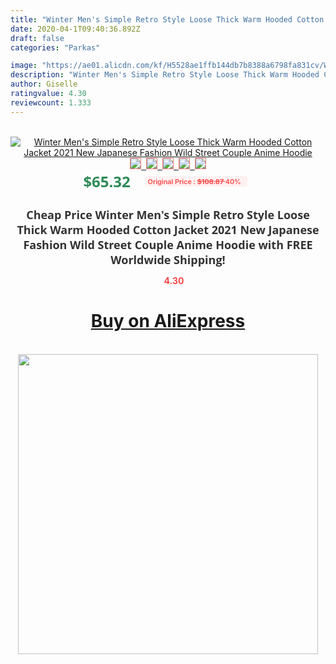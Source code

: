 ```yaml
---
title: "Winter Men's Simple Retro Style Loose Thick Warm Hooded Cotton Jacket 2021 New Japanese Fashion Wild Street Couple Anime Hoodie"
date: 2020-04-1T09:40:36.892Z
draft: false
categories: "Parkas"

image: "https://ae01.alicdn.com/kf/H5528ae1ffb144db7b8388a6798fa831cv/Winter-Men-s-Simple-Retro-Style-Loose-Thick-Warm-Hooded-Cotton-Jacket-2021-New-Japanese-Fashion.jpg"
description: "Winter Men's Simple Retro Style Loose Thick Warm Hooded Cotton Jacket 2021 New Japanese Fashion Wild Street Couple Anime Hoodie"
author: Giselle
ratingvalue: 4.30
reviewcount: 1.333
---
```

<br>
<div style="text-align: center;">
<a href="https://s.click.aliexpress.com/e/_APJOVf" target="_blank" rel="nofollow noopener noreferrer"><img alt="Winter Men's Simple Retro Style Loose Thick Warm Hooded Cotton Jacket 2021 New Japanese Fashion Wild Street Couple Anime Hoodie" class="magnifier-image" src="https://ae01.alicdn.com/kf/H5528ae1ffb144db7b8388a6798fa831cv/Winter-Men-s-Simple-Retro-Style-Loose-Thick-Warm-Hooded-Cotton-Jacket-2021-New-Japanese-Fashion.jpg_640x640.jpg">
<br>
<img style="border:1px solid salmon" src="https://ae01.alicdn.com/kf/H5528ae1ffb144db7b8388a6798fa831cv/Winter-Men-s-Simple-Retro-Style-Loose-Thick-Warm-Hooded-Cotton-Jacket-2021-New-Japanese-Fashion.jpg_120x120.jpg">&nbsp;&nbsp;<img style="border:1px solid salmon" src="https://ae01.alicdn.com/kf/Hae57aebd681e4368ba463813efc9d6cbr/Winter-Men-s-Simple-Retro-Style-Loose-Thick-Warm-Hooded-Cotton-Jacket-2021-New-Japanese-Fashion.jpg_120x120.jpg">&nbsp;&nbsp;<img style="border:1px solid salmon" src="https://ae01.alicdn.com/kf/H407dda0ce9ec401cbbee4b56667659e4M/Winter-Men-s-Simple-Retro-Style-Loose-Thick-Warm-Hooded-Cotton-Jacket-2021-New-Japanese-Fashion.jpg_120x120.jpg">&nbsp;&nbsp;<img style="border:1px solid salmon" src="https://ae01.alicdn.com/kf/H9c30a5e321ba4a2cab3416cab86df5dfO/Winter-Men-s-Simple-Retro-Style-Loose-Thick-Warm-Hooded-Cotton-Jacket-2021-New-Japanese-Fashion.jpg_120x120.jpg">&nbsp;&nbsp;<img style="border:1px solid salmon" src="https://ae01.alicdn.com/kf/H015bbefee6784426a79836fe3c0ae131h/Winter-Men-s-Simple-Retro-Style-Loose-Thick-Warm-Hooded-Cotton-Jacket-2021-New-Japanese-Fashion.jpg_120x120.jpg"></a></div><br0>
<div style="text-align: center;"><span style="background-color: white; border: 0px; box-sizing: border-box; color: seagreen; display: inline-block; font-family: &quot;open sans&quot; , &quot;arial&quot; , &quot;helvetica&quot; , sans-serif , &quot;heiti&quot;; font-size: 24px; font-stretch: inherit; font-weight: 700; line-height: inherit; margin: 0px 10px 0px 0px; padding: 0px; vertical-align: middle;">$65.32 </span>
<span style="background: rgb(255 , 241 , 241); border-radius: 3px; border: 0px; box-sizing: border-box; color: #ff4747; display: inline-block; font-family: inherit; font-size: 12px; font-stretch: inherit; font-style: inherit; font-variant: inherit; font-weight: 600; line-height: inherit; margin: 0px; padding: 2px 5px; transform: scale(0.9); vertical-align: middle;">Original Price : <b style="text-decoration: line-through;">$108.87 </b> 40%&nbsp;&nbsp;</span></div>
<h1 style="color: #333333; display: inline-block; font-family: &quot;open sans&quot; , &quot;arial&quot; , &quot;helvetica&quot; , sans-serif , &quot;heiti&quot;; font-size: 18px; font-stretch: inherit; font-weight: 700; text-align: center;">Cheap Price Winter Men's Simple Retro Style Loose Thick Warm Hooded Cotton Jacket 2021 New Japanese Fashion Wild Street Couple Anime Hoodie with FREE Worldwide Shipping!</h1>
<div style="color: #ff4747; text-align: center;">
<img src="https://4.bp.blogspot.com/-M0ZcTcb-5uY/XleCXlxnR4I/AAAAAAAAAEc/OrjgMkXV1oMQFaCRZj5HQwOCBcu3w1FegCPcBGAYYCw/s1600/star.png" style="height: 15px;">&nbsp;<b>4.30</b></div>
<div class="button_cont" align="center"><a class="buynow_a" href="https://s.click.aliexpress.com/e/_APJOVf" target="_blank" rel="nofollow noopener noreferrer"><H1>Buy on AliExpress</H1></a></div><br>
<div class="separator" style="clear: both; text-align: center;">
<img src="https://lh3.googleusercontent.com/-pTy5HemUv9M/XlePHvY0dAI/AAAAAAAAAE4/0nX5iRUoIWY8eMW9Dpxeirr157OZliDIgCLcBGAsYHQ/s1600/badge.gif" width="480">
</div>
